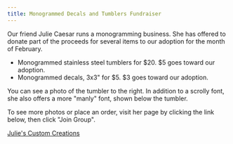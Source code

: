 ```yaml
---
title: Monogrammed Decals and Tumblers Fundraiser
---
```


Our friend Julie Caesar runs a monogramming business. She has offered to donate part of the proceeds for several items to our adoption for the month of February.

- Monogrammed stainless steel tumblers for $20. $5 goes toward our adoption.
- Monogrammed decals, 3x3" for $5. $3 goes toward our adoption.

You can see a photo of the tumbler to the right. In addition to a scrolly font, she also offers a more "manly" font, shown below the tumbler.

To see more photos or place an order, visit her page by clicking the link below, then click "Join Group".

[Julie's Custom Creations](https://www.facebook.com/groups/681121282050158)
